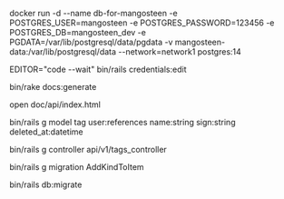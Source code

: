 docker run -d --name db-for-mangosteen -e POSTGRES_USER=mangosteen -e POSTGRES_PASSWORD=123456 -e POSTGRES_DB=mangosteen_dev -e PGDATA=/var/lib/postgresql/data/pgdata -v mangosteen-data:/var/lib/postgresql/data --network=network1 postgres:14


EDITOR="code --wait" bin/rails credentials:edit

bin/rake docs:generate 

open doc/api/index.html 

bin/rails g model tag user:references name:string sign:string deleted_at:datetime

bin/rails g controller api/v1/tags_controller

bin/rails g migration AddKindToItem

bin/rails db:migrate
